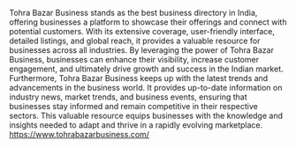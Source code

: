 Tohra Bazar Business stands as the best business directory in India, offering businesses a platform to showcase their offerings and connect with potential customers. With its extensive coverage, user-friendly interface, detailed listings, and global reach, it provides a valuable resource for businesses across all industries. By leveraging the power of Tohra Bazar Business, businesses can enhance their visibility, increase customer engagement, and ultimately drive growth and success in the Indian market.
Furthermore, Tohra Bazar Business keeps up with the latest trends and advancements in the business world. It provides up-to-date information on industry news, market trends, and business events, ensuring that businesses stay informed and remain competitive in their respective sectors. This valuable resource equips businesses with the knowledge and insights needed to adapt and thrive in a rapidly evolving marketplace.
https://www.tohrabazarbusiness.com/
